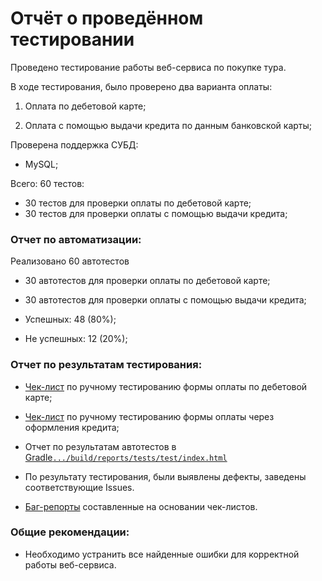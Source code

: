 # Отчёт о проведённом тестировании

Проведено тестирование работы веб-сервиса по покупке тура.

В ходе тестирования, было проверено два варианта оплаты:

1. Оплата по дебетовой карте;

2. Оплата с помощью выдачи кредита по данным банковской карты;

Проверена поддержка СУБД:

- MySQL;

Всего: 60 тестов:

- 30 тестов для проверки оплаты по дебетовой карте; 
- 30 тестов для проверки оплаты с помощью выдачи кредита;

### Отчет по автоматизации:

Реализовано 60 автотестов

- 30 автотестов для проверки оплаты по дебетовой карте;
- 30 автотестов для проверки оплаты с помощью выдачи кредита;


- Успешных: 48 (80%);
- Не успешных: 12 (20%);

### Отчет по результатам тестирования:

- [Чек-лист](https://disk.yandex.ru/i/3U5aDrJT5jiM-Q) по ручному тестированию формы оплаты по дебетовой карте;
- [Чек-лист](https://disk.yandex.ru/i/NONfKtSWjs-UXQ) по ручному тестированию формы оплаты через оформления кредита;



- Отчет по результатам автотестов в [Gradle`.../build/reports/tests/test/index.html`](https://disk.yandex.ru/i/W6DKgDmztnpwOQ)


- По результату тестирования, были выявлены дефекты, заведены соответствующие Issues.
- [Баг-репорты](https://disk.yandex.ru/i/d7daPYtKTpq1Qw) составленные на основании чек-листов.


### Общие рекомендации:

- Необходимо устранить все найденные ошибки для корректной работы веб-сервиса.
